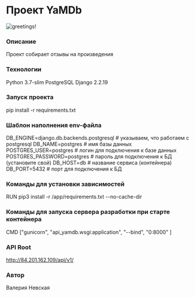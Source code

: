 # Проект YaMDb
![greetings!](https://github.com/Valneuskaya/yamdb_final/actions/workflows/yamdb_workflow.yml/badge.svg)
### Описание
Проект собирает отзывы на произведения
### Технологии
Python 3.7-slim
PostgreSQL
Django 2.2.19
### Запуск проекта
pip install -r requirements.txt
### Шаблон наполнения env-файла
DB_ENGINE=django.db.backends.postgresql # указываем, что работаем с postgresql
DB_NAME=postgres # имя базы данных
POSTGRES_USER=postgres # логин для подключения к базе данных
POSTGRES_PASSWORD=postgres # пароль для подключения к БД (установите свой)
DB_HOST=db # название сервиса (контейнера)
DB_PORT=5432 # порт для подключения к БД
### Команды для установки зависимостей
RUN pip3 install -r /app/requirements.txt --no-cache-dir
### Команды для запуска сервера разработки при старте контейнера
CMD ["gunicorn", "api_yamdb.wsgi:application", "--bind", "0:8000" ]
### API Root
http://84.201.162.109/api/v1/
### Автор
Валерия Невская
